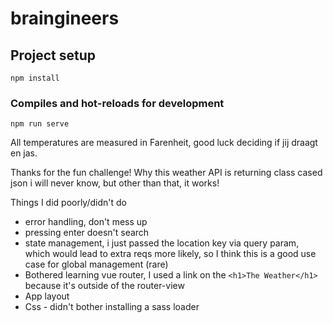 # braingineers

## Project setup

```
npm install
```

### Compiles and hot-reloads for development

```
npm run serve
```

All temperatures are measured in Farenheit, good luck deciding if jij draagt en jas.

Thanks for the fun challenge! Why this weather API is returning class cased json i will never know, but other than that, it works!

Things I did poorly/didn't do

- error handling, don't mess up
- pressing enter doesn't search
- state management, i just passed the location key via query param, which would lead to extra reqs more likely, so I think this is a good use case for global management (rare)
- Bothered learning vue router, I used a link on the `<h1>The Weather</h1>` because it's outside of the router-view
- App layout
- Css - didn't bother installing a sass loader
